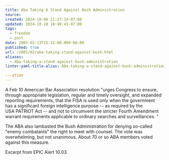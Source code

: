 ```yaml
---
title: Aba Taking A Stand Against Bush Administration
source: 
created: 2024-10-06 21:27:14-07:00
updated: 2024-10-10 10:49:43-07:00
tags:
  - freedom
  - post
date: 2003-02-13T15:32:00.000-08:00
published: true
url: /2003/02/aba-taking-stand-against-bush.html
aliases:
  - Aba-taking-a-stand-against-bush-administration
linter-yaml-title-alias: Aba-taking-a-stand-against-bush-administration

---ation
---
```



A Feb 10 American Bar Association resolution "urges Congress to ensure, through appropriate legislation, regular and timely oversight, and expanded  
reporting requirements, that the FISA is used only when the government  
has a significant foreign intelligence purpose -- as required by the  
USA PATRIOT Act -- and not to circumvent the stricter Fourth Amendment  
warrant requirements applicable to ordinary searches and surveillances. "  
  
The ABA also lambasted the Bush Administration for denying so-called "enemy combatants" the right to meet with counsel. The vote was overwhelming, but not unanimous. About 70 or so ABA members voted against this measure.  
  
Excerpt from EPIC Alert 10.03.
